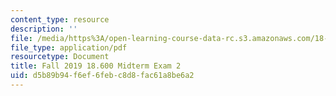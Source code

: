 ```yaml
---
content_type: resource
description: ''
file: /media/https%3A/open-learning-course-data-rc.s3.amazonaws.com/18-600-probability-and-random-variables-fall-2019/d5b89b94f6ef6febc8d8fac61a8be6a2_MIT18_600F19_midterm2.pdf
file_type: application/pdf
resourcetype: Document
title: Fall 2019 18.600 Midterm Exam 2
uid: d5b89b94-f6ef-6feb-c8d8-fac61a8be6a2
---
```

